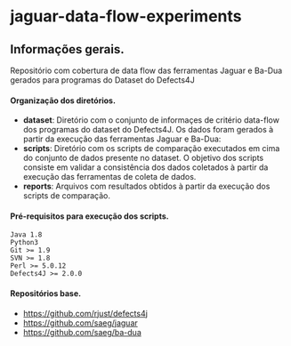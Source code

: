 # jaguar-data-flow-experiments

## Informações gerais.
Repositório com cobertura de data flow das ferramentas Jaguar e Ba-Dua gerados para programas do Dataset do Defects4J

#### Organização dos diretórios.
  - **dataset**: Diretório com o conjunto de informaçes de critério data-flow dos programas do dataset do Defects4J. Os dados foram gerados à partir da execução das ferramentas Jaguar e Ba-Dua:      
  - **scripts**: Diretório com os scripts de comparação executados em cima do conjunto de dados presente no dataset. O objetivo dos scripts consiste em validar a consistência dos dados coletados à partir da execução das ferramentas de coleta de dados.
  - **reports**: Arquivos com resultados obtidos à partir da execução dos scripts de comparação.
  
#### Pré-requisitos para execução dos scripts.
  ```
  Java 1.8
  Python3
  Git >= 1.9
  SVN >= 1.8
  Perl >= 5.0.12
  Defects4J >= 2.0.0
  ```

#### Repositórios base.
  - https://github.com/rjust/defects4j
  - https://github.com/saeg/jaguar
  - https://github.com/saeg/ba-dua
